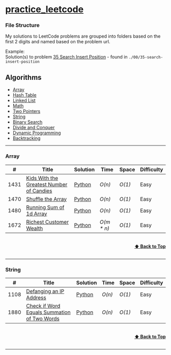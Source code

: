 # [practice_leetcode](https://leetcode.com/problemset/all/)

### File Structure

My solutions to LeetCode problems are grouped into folders based on the first 2 digits and named based on the problem url.

Example:<br>
Solution(s) to problem [35 Search Insert Position](https://leetcode.com/problems/search-insert-position/) - found in `./00/35-search-insert-position`

## Algorithms

- [Array](https://github.com/michedomingo/practice_leetcode#Array)
- [Hash Table]()
- [Linked List]()
- [Math]()
- [Two Pointers]()
- [String](https://github.com/michedomingo/practice_leetcode#String)
- [Binary Search]()
- [Divide and Conquer]()
- [Dynamic Programming]()
- [Backtracking]()

---

### Array

| #    | Title                                                                                                               | Solution                                                                                                    | Time        | Space  | Difficulty |
| ---- | ------------------------------------------------------------------------------------------------------------------- | ----------------------------------------------------------------------------------------------------------- | ----------- | ------ | ---------- |
| 1431 | [Kids With the Greatest Number of Candies](https://leetcode.com/problems/kids-with-the-greatest-number-of-candies/) | [Python](./14/31-kids-with-the-greatest-number-of-candies/1431-kids-with-the-greatest-number-of-candies.py) | _O(n)_      | _O(1)_ | Easy       |
| 1470 | [Shuffle the Array](https://leetcode.com/problems/shuffle-the-array/)                                               | [Python](./14/70-shuffle-the-array/1470-shuffle-the-array.py)                                               | _O(n)_      | _O(1)_ | Easy       |
| 1480 | [Running Sum of 1d Array](https://leetcode.com/problems/running-sum-of-1d-array/)                                   | [Python](./14/80-running-sum-of-1d-array/1480-running-sum-of-1d-array.py)                                   | _O(n)_      | _O(1)_ | Easy       |
| 1672 | [Richest Customer Wealth](https://leetcode.com/problems/richest-customer-wealth/)                                   | [Python](./16/72-richest-customer-wealth/1672-richest-customer-wealth.py)                                   | _O(m \* n)_ | _O(1)_ | Easy       |

<br/>
<div align="right">
    <b><a href="#algorithms">⬆️ Back to Top</a></b>
</div>
<br/>

---

### String

| #    | Title                                                                                                                     | Solution                                                                                                          | Time   | Space  | Difficulty |
| ---- | ------------------------------------------------------------------------------------------------------------------------- | ----------------------------------------------------------------------------------------------------------------- | ------ | ------ | ---------- |
| 1108 | [Defanging an IP Address](https://leetcode.com/problems/defanging-an-ip-address/)                                         | [Python](./11/08-defanging-an-ip-address/1108-defanging-an-ip-address.py)                                         | _O(n)_ | _O(1)_ | Easy       |
| 1880 | [Check if Word Equals Summation of Two Words](https://leetcode.com/problems/check-if-word-equals-summation-of-two-words/) | [Python](./18/80-check-if-word-equals-summation-of-two-words/1880-check-if-word-equals-summation-of-two-words.py) | _O(n)_ | _O(1)_ | Easy       |

<br/>
<div align="right">
    <b><a href="#algorithms">⬆️ Back to Top</a></b>
</div>
<br/>

---
